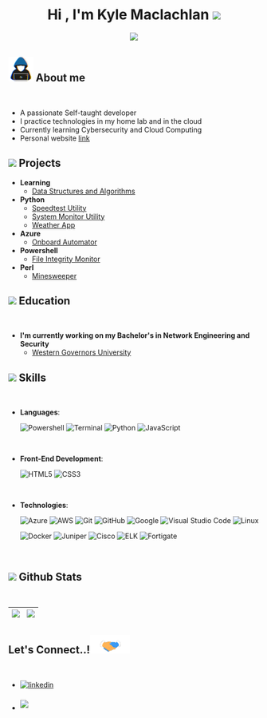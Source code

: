 <h1 align="center"><b>Hi , I'm Kyle Maclachlan </b><img src="https://media.giphy.com/media/hvRJCLFzcasrR4ia7z/giphy.gif" width="35"></h1>
<!--  -->
<p align="center">
  <a href="https://github.com/DenverCoder1/readme-typing-svg"><img src="https://readme-typing-svg.herokuapp.com?font=Time+New+Roman&color=cyan&size=25&center=true&vCenter=true&width=600&height=100&lines=Systems+Engineer;Self-taught+Developer,;Cybersecurity+Enthusiast,;Cloud+Computing+Specialist,;Active+Learner/Researcher"></a>
</p>
	
## <picture><img src = "https://github.com/0xAbdulKhalid/0xAbdulKhalid/raw/main/assets/mdImages/about_me.gif" width = 50px></picture> **About me**


<br>

- A passionate Self-taught developer
- I practice technologies in my home lab and in the cloud
- Currently learning Cybersecurity and Cloud Computing
- Personal website [link](https://kmac907.tech/)

## <img src="https://media.giphy.com/media/ksE9feSa2b4V2GYwY4/giphy.gif" width ="35"><b> Projects</b>
- **Learning**
 	- [Data Structures and Algorithms](https://github.com/Kmac907/Data-Structures-and-Algorithms-Practice)
- **Python**
	- [Speedtest Utility](https://github.com/Kmac907/Speedtest-Graph)
  	- [System Monitor Utility](https://github.com/Kmac907/System-Monitor-Utility/)
  	- [Weather App](https://github.com/Kmac907/Weather-App)
- **Azure**
	- [Onboard Automator](https://github.com/Kmac907/Onboard-Automator)
- **Powershell**
	- [File Integrity Monitor](https://github.com/Kmac907/File-Integrity-Monitor)		
 - **Perl**
  	- [Minesweeper](https://github.com/Kmac907/Minesweeper)	
## <img src="https://media.giphy.com/media/mAIJsyvAi9fPnOSXXn/giphy.gif" width ="35"><b> Education</b>	

<br> 

- **I'm currently working on my Bachelor's in Network Engineering and Security**
  - [Western Governors University](https://www.wgu.edu/online-it-degrees/network-engineering-security-bachelors-program.html)

## <img src="https://media2.giphy.com/media/QssGEmpkyEOhBCb7e1/giphy.gif?cid=ecf05e47a0n3gi1bfqntqmob8g9aid1oyj2wr3ds3mg700bl&rid=giphy.gif" width ="25"><b> Skills</b>
<br>

<p align="center">
	
- **Languages**:
    
    ![Powershell](https://img.shields.io/badge/Powershell%20-%2314354C.svg?style=for-the-badge&logo=powershell&logoColor=white)
    ![Terminal](https://img.shields.io/badge/BASH-%23054020?style=for-the-badge&logo=gnu-bash&logoColor=white)
    ![Python](https://img.shields.io/badge/Python%20-%2314354C.svg?style=for-the-badge&logo=python&logoColor=white)
    ![JavaScript](https://img.shields.io/badge/JavaScript%20-%23F7DF1E.svg?style=for-the-badge&logo=javascript&logoColor=black)
  
<br>    

- **Front-End Development**:

   ![HTML5](https://img.shields.io/badge/HTML5%20-%23E34F26.svg?style=for-the-badge&logo=html5&logoColor=white)
   ![CSS3](https://img.shields.io/badge/CSS%20-%231572B6.svg?style=for-the-badge&logo=css3&logoColor=white)
  
<br>

- **Technologies**:

    ![Azure](https://img.shields.io/badge/Azure-blue?style=for-the-badge&logo=cloudflare&logoColor=white)
    ![AWS](https://img.shields.io/badge/AWS-orange?style=for-the-badge&logo=cloudflare&logoColor=white)
    ![Git](https://img.shields.io/badge/git-%23F05033.svg?style=for-the-badge&logo=git&logoColor=white)
    ![GitHub](https://img.shields.io/badge/github-%23121011.svg?style=for-the-badge&logo=github&logoColor=white)
    ![Google](https://img.shields.io/badge/google-%234285F4.svg?style=for-the-badge&logo=google&logoColor=white)
    ![Visual Studio Code](https://img.shields.io/badge/Visual%20Studio%20Code-0078d7.svg?style=for-the-badge&logo=visual-studio-code&logoColor=white)
    ![Linux](https://img.shields.io/badge/Linux-FCC624?style=for-the-badge&logo=linux&logoColor=black)

    ![Docker](https://img.shields.io/badge/Docker-blue?style=for-the-badge&logo=Docker&logoColor=white)
    ![Juniper](https://img.shields.io/badge/Juniper%20JunOS-green?style=for-the-badge&logoColor=white)
    ![Cisco](https://img.shields.io/badge/Cisco%20IOS-blue?style=for-the-badge&logo=cisco&logoColor=white)
    ![ELK](https://img.shields.io/badge/ELk%20Stack-%23F7DF1E.svg?style=for-the-badge&logo=elastic&logoColor=black)
    ![Fortigate](https://img.shields.io/badge/Fortigate-red?style=for-the-badge&logo=fortinet&logoColor=white)
  
<br>

## <img src="https://media.giphy.com/media/iY8CRBdQXODJSCERIr/giphy.gif" width="35"><b> Github Stats </b>
<br>

<div align="center">

| <a href="https://github.com/Kmac907/"><img src="https://github-readme-stats.vercel.app/api?username=Kmac907&show_icons=true&locale=en&layout=compact&title_color=7A7ADB&icon_color=2234AE&text_color=D3D3D3&bg_color=0,000000,130F40" width="375" /></a> | <a href="https://github.com/Kmac907/"><img src="https://github-readme-stats.vercel.app/api/top-langs/?username=Kmac907&layout=donut&show_icons=true&locale=en&line_height=20&title_color=7A7ADB&icon_color=2234AE&text_color=D3D3D3&bg_color=0,000000,130F40" width="375" /></a> |
| ------------- | ------------- |

</div>

## <b> Let's Connect..!</b><img src="https://github.com/0xAbdulKhalid/0xAbdulKhalid/raw/main/assets/mdImages/handshake.gif" width ="80">
<br>
<div align='left'>

<ul>

<li>
<a href="https://www.linkedin.com/in/kyle-andrew-maclachlan/" target="_blank">
<img src="https://img.shields.io/badge/linkedin:  Kyle Maclachlan-%2300acee.svg?color=405DE6&style=for-the-badge&logo=linkedin&logoColor=white" alt=linkedin style="margin-bottom: 5px;"/>
</a>
</li>



<br>

<li>
<a href="mailto:kyle.maclachlan@kmac907.tech" target="_blank">
<img src="https://img.shields.io/badge/Email:  Kyle.Maclachlan@kmac907.tech-%23EA4335.svg?style=for-the-badge&logo=gmail&logoColor=white" t=mail style="margin-bottom: 5px;" />
</a>
</li>
	

